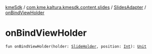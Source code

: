 [kmeSdk](../../index.md) / [com.kme.kaltura.kmesdk.content.slides](../index.md) / [SlidesAdapter](index.md) / [onBindViewHolder](./on-bind-view-holder.md)

# onBindViewHolder

`fun onBindViewHolder(holder: `[`SlideHolder`](-slide-holder/index.md)`, position: `[`Int`](https://kotlinlang.org/api/latest/jvm/stdlib/kotlin/-int/index.html)`): `[`Unit`](https://kotlinlang.org/api/latest/jvm/stdlib/kotlin/-unit/index.html)